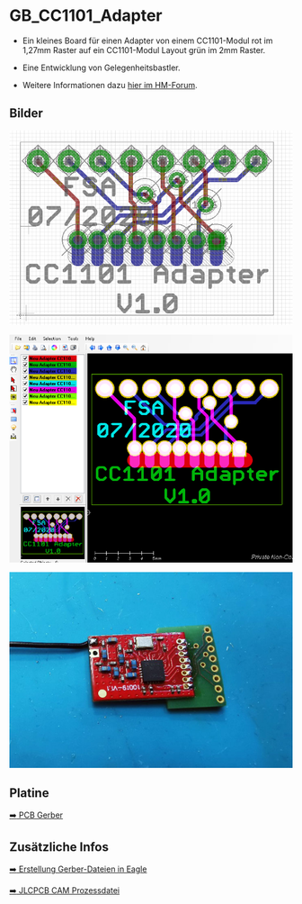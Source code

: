 
# GB_CC1101_Adapter

- Ein kleines Board für einen Adapter von einem CC1101-Modul rot im 1,27mm Raster auf ein CC1101-Modul Layout grün im 2mm Raster.

- Eine Entwicklung von Gelegenheitsbastler.

- Weitere Informationen dazu [hier im HM-Forum](https://homematic-forum.de/forum/viewtopic.php?f=76&t=49719&start=130).


## Bilder

![pic](Images/GB_CC1101_Adapter_1.png)

![pic](Images/GB_CC1101_Adapter_2.png)

![pic](Images/GB_CC1101_Adapter_3.jpg)


## Platine

[:arrow_right: PCB Gerber](Gerber)


## Zusätzliche Infos

[:arrow_right: Erstellung Gerber-Dateien in Eagle](Files/HowToGenerateGerberAndDrillFilesInEagle-JLCPCB.pdf)

[:arrow_right: JLCPCB CAM Prozessdatei](Files/jlcpcb_2_layer_v72.zip)

